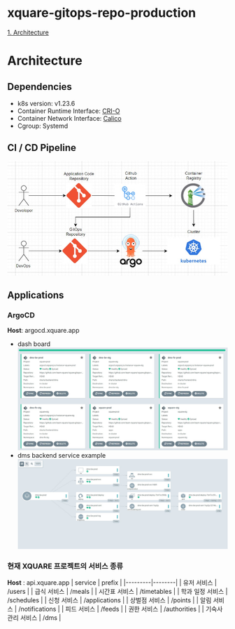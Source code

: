 # xquare-gitops-repo-production

[1. Architecture](#Architecture)

# Architecture

## Dependencies

- k8s version: v1.23.6
- Container Runtime Interface: [CRI-O](https://cri-o.io/)
- Container Network Interface: [Calico](https://www.tigera.io/project-calico/)
- Cgroup: Systemd

## CI / CD Pipeline

![ci-cd](./images/ci-cd.jpg)

## Applications

### ArgoCD

**Host**: argocd.xquare.app

- dash board
  ![argocd-dashboard](./images/argocd-dashboard.jpg)
- dms backend service example
  ![argocd-example1](./images/argocd-dms-be-prod.jpg)

### 현재 XQUARE 프로젝트의 서비스 종류

**Host** : api.xquare.app
| service | prefix |
|---------|--------|
| 유저 서비스 | /users |
| 급식 서비스 | /meals |
| 시간표 서비스 | /timetables |
| 학과 일정 서비스 | /schedules |
| 신청 서비스 | /applications |
| 상벌점 서비스 | /points |
| 알림 서비스 | /notifications |
| 피드 서비스 | /feeds |
| 권한 서비스 | /authorities |
| 기숙사 관리 서비스 | /dms |
